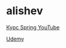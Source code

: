 # alishev
[Курс Spring YouTube](https://youtube.com/playlist?list=PLAma_mKffTOR5o0WNHnY0mTjKxnCgSXrZ)

[Udemy](https://www.udemy.com/course/spring-alishev/?couponCode=0CB8E208BE732F77631F)
